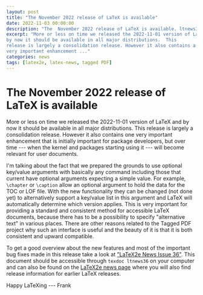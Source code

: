 ```yaml
---
layout: post
title: "The November 2022 release of LaTeX is available"
date: 2022-11-03 00:00:00
description: "The  November 2022 release of LaTeX is available. ltnews36 describes updates and changes made in the new LaTeX release."
excerpt: "More or less on time we released the 2022-11-01 version of LaTeX and
by now it should be available in all major distributions.  This
release is largely a consolidation release. However it also contains a
very important enhancement ..."
categories: news
tags: [latex2e, latex-news, tagged PDF]
---
```


# The November 2022 release of LaTeX is available

More or less on time we released the 2022-11-01 version of LaTeX and
by now it should be available in all major distributions.  This
release is largely a consolidation release. However it also contains one
very important enhancement that is initially important for package
developers, but over time --- when the kernel and packages starting
using it --- will become relevant for user documents.

I'm talking about the fact that we prepared the grounds to use
optional key/value arguments with basically any command including
those that current have optional arguments expecting a simple
value. For example, `\chapter` or `\caption` allow an optional argument
to hold the data for the TOC or LOF file. With the new functionality
they can be changed (not done yet) to alternatively support a
key/value list in this argument and LaTeX will automatically determine
which version applies.  This is very important for providing a standard
and consistent method for accessible LaTeX documents, because there
has to be a possibility to specify "alternative text" in various
places. There are other reasons related to the Tagged PDF project why
such an interface is useful and the beauty of it is that it is both
consistent and upward compatible.

To get a good overview about the new features and most of the
important bug fixes made in this release take a look at <a
href="{{site.baseurl}}/news/latex2e-news/ltnews36.pdf" target="_blank"
onclick="vgwPixelCall('349962df3c4b42a7a64e729501dc2d7e');">"LaTeX2e
News Issue 36"</a>. This document should be accessible through `texdoc
ltnews36` on your computer and can also be found on the [LaTeX2e news
page]({{site.baseurl}}/news/latex2e-news/) where you will also find
release information for earlier LaTeX releases.


Happy LaTeXing
--- Frank



